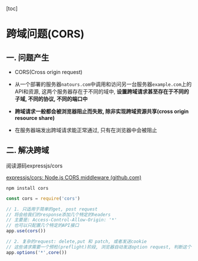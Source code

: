 [toc]

# 跨域问题(CORS)

## 一. 问题产生

- CORS(Cross origin request)

- 从一个部署的服务器`natours.com`中调用和访问另一台服务器`example.com`上的API和资源, 这两个服务器存在于不同的域中, **设置跨域请求甚至存在于不同的子域, 不同的协议, 不同的端口中**
- **跨域请求一般都会被浏览器阻止而失败, 除非实现跨域资源共享(cross origin resource share)**
- 在服务器端发出跨域请求能正常通过, 只有在浏览器中会被阻止



## 二. 解决跨域

阅读源码expressjs/cors

[expressjs/cors: Node.js CORS middleware (github.com)](https://github.com/expressjs/cors)

```shell
npm install cors
```

```js
const cors = require('cors')

// 1. 只适用于简单的get, post request
// 将会给我们的response添加几个特定的headers
// 主要是: Access-Control-Allow-Origin: '*'
// 也可以只配置几个特定的API接口
app.use(cors())

// 2. 复杂的request: delete,put 和 patch, 或者发送cookie
// 这些请求需要一个预检(preflight)阶段, 浏览器自动发送option request, 判断这个复杂请求是否可以安全发送
app.options('*',core())
```


